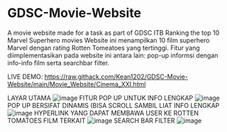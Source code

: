 # GDSC-Movie-Website
A movie website made for a task as part of GDSC ITB
Ranking the top 10 Marvel Superhero movies
Website ini menampilkan 10 film superhero Marvel dengan rating Rotten Tomeatoes yang tertinggi.
Fitur yang diimplementasikan pada website ini antara lain: pop-up informsi dengan info-info film
serta searchbar filter.

LIVE DEMO:
https://raw.githack.com/Kean1202/GDSC-Movie-Website/main/Movie_Website/Cinema_XXI.html

LAYAR UTAMA
![image](https://user-images.githubusercontent.com/88710618/139419947-7cea4844-3879-4cd4-8134-a9c7b03f2afc.png)
FITUR POP UP UNTUK INFO LENGKAP
![image](https://user-images.githubusercontent.com/88710618/139420033-3c21243f-bbfb-4ec0-9628-0059b247dcf9.png)
POP UP BERSIFAT DINAMIS (BISA SCROLL SAMBIL LIAT INFO LENGKAP
![image](https://user-images.githubusercontent.com/88710618/139420077-7e24f545-e067-4706-98de-f215fca5b350.png)
HYPERLINK YANG DAPAT MEMBAWA USER KE  ROTTEN TOMATOES FILM TERKAIT
![image](https://user-images.githubusercontent.com/88710618/139420175-0f837f11-0a2e-4b61-a035-1534716b31ac.png)
SEARCH BAR FILTER 
![image](https://user-images.githubusercontent.com/88710618/139420217-97c2564c-efce-423c-955a-eac6fd81c7b7.png)
